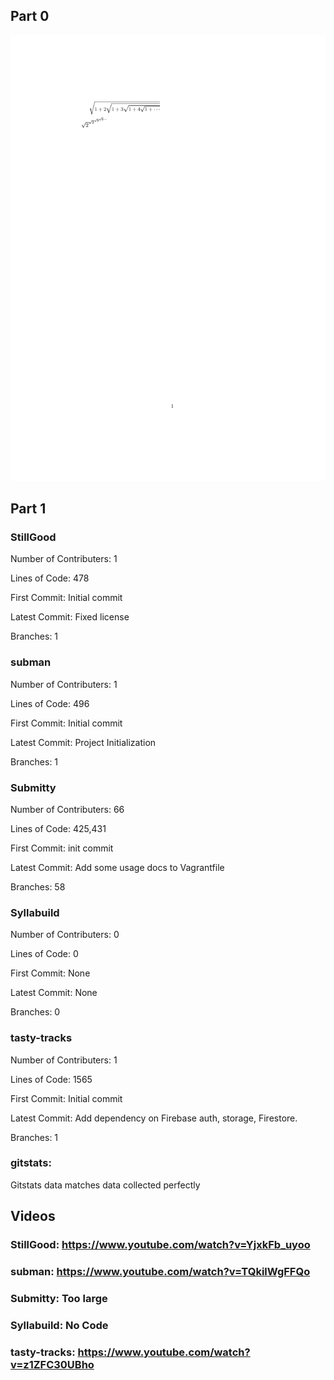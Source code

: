 ## Part 0

![](images/latex1.png)


## Part 1

### StillGood

Number of Contributers: 1

Lines of Code: 478

First Commit: Initial commit

Latest Commit: Fixed license

Branches: 1

### subman

Number of Contributers: 1

Lines of Code: 496

First Commit: Initial commit

Latest Commit: Project Initialization

Branches: 1

### Submitty

Number of Contributers: 66

Lines of Code: 425,431

First Commit: init commit

Latest Commit: Add some usage docs to Vagrantfile

Branches: 58

### Syllabuild

Number of Contributers: 0

Lines of Code: 0

First Commit: None

Latest Commit: None

Branches: 0

### tasty-tracks

Number of Contributers: 1

Lines of Code: 1565

First Commit: Initial commit

Latest Commit: Add dependency on Firebase auth, storage, Firestore.

Branches: 1


### gitstats:

Gitstats data matches data collected perfectly

## Videos

### StillGood: https://www.youtube.com/watch?v=YjxkFb_uyoo

### subman: https://www.youtube.com/watch?v=TQkilWgFFQo

### Submitty: Too large

### Syllabuild: No Code

### tasty-tracks: https://www.youtube.com/watch?v=z1ZFC30UBho
